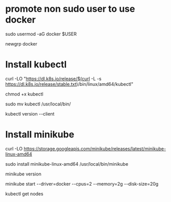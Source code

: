 # promote non sudo user to use docker

sudo usermod -aG docker $USER

newgrp docker

# Install kubectl

curl -LO "https://dl.k8s.io/release/$(curl -L -s https://dl.k8s.io/release/stable.txt)/bin/linux/amd64/kubectl"

chmod +x kubectl

sudo mv kubectl /usr/local/bin/

kubectl version --client

# Install minikube

curl -LO https://storage.googleapis.com/minikube/releases/latest/minikube-linux-amd64

sudo install minikube-linux-amd64 /usr/local/bin/minikube

minikube version

minikube start --driver=docker --cpus=2 --memory=2g --disk-size=20g

kubectl get nodes

